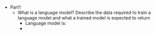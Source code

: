 - Part1
	- What is a language model? 
	  Describe the data required to train a language model
	  and what a trained model is expected to return
		- Language model is:
		-